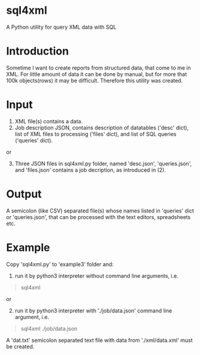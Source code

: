 # sql4xml
A Python utility for query XML data with SQL

# Introduction
Sometime I want to create reports from structured data, that come to me in XML. For little amount of data it can be done by manual, but for more that 100k objects(rows) it may be difficult. Therefore this utility was created.

# Input
1. XML file(s) contains a data.
2. Job description JSON, contains description of datatables ('desc' dict), list of XML files to processing ('files' dict), and list of SQL queries ('queries' dict).

or

3. Three JSON files in sql4xml.py folder, named 'desc.json', 'queries.json', and 'files.json' contains a job decription, as introduced in (2).

# Output
A semicolon (like CSV) separated file(s) whose names listed in 'queries' dict or 'queries.json', that can be processed with the text editors, spreadsheets etc.

# Example
Copy 'sql4xml.py' to 'example3' folder and:
1. run it by python3 interpreter without command line arguments, i.e.
  >sql4xml

or

2. run it by python3 interpreter with './job/data.json' command line argument, i.e.
  >sql4xml ./job/data.json

A 'dat.txt' semicolon separated text file with data from './xml/data.xml' must be created.

